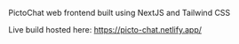 PictoChat web frontend built using NextJS and Tailwind CSS

Live build hosted here: https://picto-chat.netlify.app/
